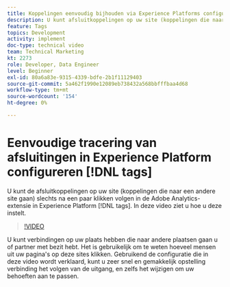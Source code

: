 ```yaml
---
title: Koppelingen eenvoudig bijhouden via Experience Platforms configureren
description: U kunt afsluitkoppelingen op uw site (koppelingen die naar een andere site gaan) slechts na een paar klikken volgen in de Adobe Analytics-extensie in Experience Platform-tags. In deze video ziet u hoe u deze instelt.
feature: Tags
topics: Development
activity: implement
doc-type: technical video
team: Technical Marketing
kt: 2273
role: Developer, Data Engineer
level: Beginner
exl-id: 80a6a83e-9315-4339-bdfe-2b1f11129403
source-git-commit: 5a462f1990e12089eb738432a568bbfffbaa4d68
workflow-type: tm+mt
source-wordcount: '154'
ht-degree: 0%

---
```


# Eenvoudige tracering van afsluitingen in Experience Platform configureren [!DNL tags]

U kunt de afsluitkoppelingen op uw site (koppelingen die naar een andere site gaan) slechts na een paar klikken volgen in de Adobe Analytics-extensie in Experience Platform [!DNL tags]. In deze video ziet u hoe u deze instelt.

>[!VIDEO](https://video.tv.adobe.com/v/25763/?quality=12&learn=on)

U kunt verbindingen op uw plaats hebben die naar andere plaatsen gaan u of partner met bezit hebt. Het is gebruikelijk om te weten hoeveel mensen uit uw pagina&#39;s op deze sites klikken. Gebruikend de configuratie die in deze video wordt verklaard, kunt u zeer snel en gemakkelijk opstelling verbinding het volgen van de uitgang, en zelfs het wijzigen om uw behoeften aan te passen.

